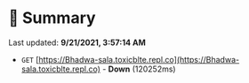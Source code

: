 # 📖 Summary
Last updated: **9/21/2021, 3:57:14 AM**

- `GET` [https://Bhadwa-sala.toxicblte.repl.co](https://Bhadwa-sala.toxicblte.repl.co) - **Down** (120252ms)
